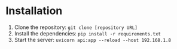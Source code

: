 # Installation

1. Clone the repository: `git clone [repository URL]`
2. Install the dependencies: `pip install -r requirements.txt`
3. Start the server: `uvicorn api:app --reload --host 192.168.1.8`
